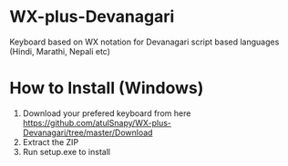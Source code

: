 # WX-plus-Devanagari
Keyboard based on WX notation for Devanagari script based languages (Hindi, Marathi, Nepali etc)

# How to Install (Windows)
1. Download your prefered keyboard from here https://github.com/atulSnapy/WX-plus-Devanagari/tree/master/Download
2. Extract the ZIP
3. Run setup.exe to install
